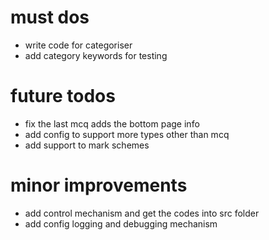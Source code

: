 # must dos

- write code for categoriser
- add category keywords for testing

# future todos

- fix the last mcq adds the bottom page info
- add config to support more types other than mcq
- add support to mark schemes

# minor improvements

- add control mechanism and get the codes into src folder
- add config logging and debugging mechanism
